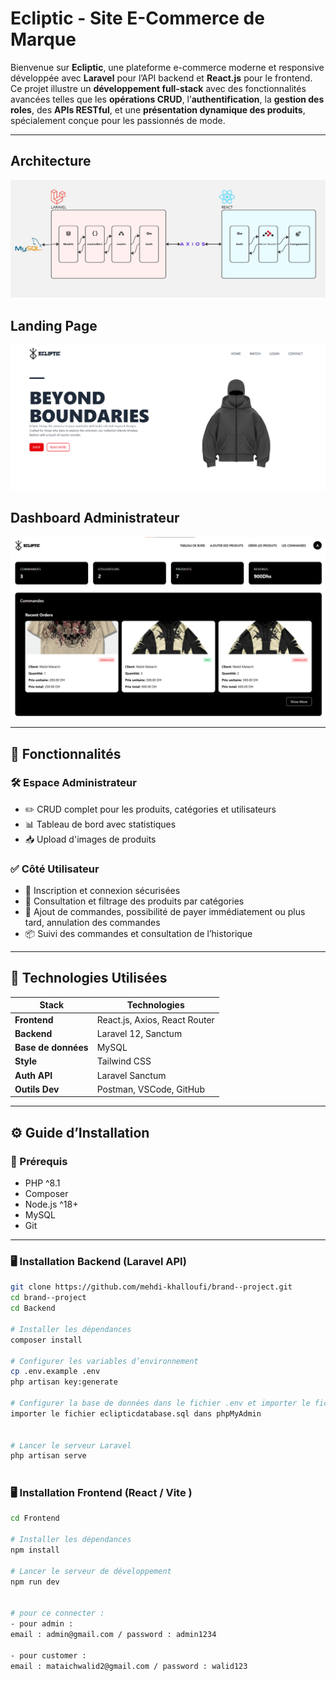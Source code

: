 # Ecliptic - Site E-Commerce de Marque

Bienvenue sur **Ecliptic**, une plateforme e-commerce moderne et responsive développée avec **Laravel** pour l’API backend et **React.js** pour le frontend. Ce projet illustre un **développement full-stack** avec des fonctionnalités avancées telles que les **opérations CRUD**, l’**authentification**, la **gestion des roles**, des **APIs RESTful**, et une **présentation dynamique des produits**, spécialement conçue pour les passionnés de mode.

---

## Architecture

![Archirecture de projet](demopics/architecture.png)

## Landing Page

![Landing Page](demopics/landingpage.png)

## Dashboard Administrateur

![Dashboard Administrateur](demopics/dashboard.png)

---

## 🚀 Fonctionnalités

### 🛠️ Espace Administrateur

- ✏️ CRUD complet pour les produits, catégories et utilisateurs
- 📊 Tableau de bord avec statistiques
- 📥 Upload d'images de produits

### ✅ Côté Utilisateur

- 🔐 Inscription et connexion sécurisées
- 👕 Consultation et filtrage des produits par catégories
- 🛒 Ajout de commandes, possibilité de payer immédiatement ou plus tard, annulation des commandes
- 📦 Suivi des commandes et consultation de l’historique

---

## 🧰 Technologies Utilisées

| Stack               | Technologies                  |
| ------------------- | ----------------------------- |
| **Frontend**        | React.js, Axios, React Router |
| **Backend**         | Laravel 12, Sanctum           |
| **Base de données** | MySQL                         |
| **Style**           | Tailwind CSS                  |
| **Auth API**        | Laravel Sanctum               |
| **Outils Dev**      | Postman, VSCode, GitHub       |

---

## ⚙️ Guide d’Installation

### 🔧 Prérequis

- PHP ^8.1
- Composer
- Node.js ^18+
- MySQL
- Git

---

### 🖥️ Installation Backend (Laravel API)

```bash
git clone https://github.com/mehdi-khalloufi/brand--project.git
cd brand--project
cd Backend

# Installer les dépendances
composer install

# Configurer les variables d’environnement
cp .env.example .env
php artisan key:generate

# Configurer la base de données dans le fichier .env et importer le fichier sql
importer le fichier eclipticdatabase.sql dans phpMyAdmin


# Lancer le serveur Laravel
php artisan serve



```

### 🖥️ Installation Frontend (React / Vite )

```bash
cd Frontend

# Installer les dépendances
npm install

# Lancer le serveur de développement
npm run dev


# pour ce connecter :
- pour admin :
email : admin@gmail.com / password : admin1234

- pour customer :
email : mataichwalid2@gmail.com / password : walid123

```
